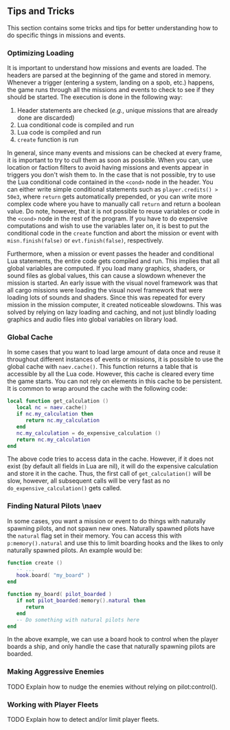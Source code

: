 ## Tips and Tricks

This section contains some tricks and tips for better understanding how to do specific things in missions and events.

### Optimizing Loading

It is important to understand how missions and events are loaded. The headers are parsed at the beginning of the game and stored in memory. Whenever a trigger (entering a system, landing on a spob, etc.) happens, the game runs through all the missions and events to check to see if they should be started. The execution is done in the following way:

1. Header statements are checked (*e.g.*, unique missions that are already done are discarded)
1. Lua conditional code is compiled and run
1. Lua code is compiled and run
1. `create` function is run

In general, since many events and missions can be checked at every frame, it is important to try to cull them as soon as possible. When you can, use location or faction filters to avoid having missions and events appear in triggers you don't wish them to. In the case that is not possible, try to use the Lua conditional code contained in the `<cond>` node in the header. You can either write simple conditional statements such as `player.credits() > 50e3`, where `return` gets automatically prepended, or you can write more complex code where you have to manually call `return` and return a boolean value. Do note, however, that it is not possible to reuse variables or code in the `<cond>` node in the rest of the program. If you have to do expensive computations and wish to use the variables later on, it is best to put the conditional code in the `create` function and abort the mission or event with `misn.finish(false)` or `evt.finish(false)`, respectively.

Furthermore, when a mission or event passes the header and conditional Lua statements, the entire code gets compiled and run. This implies that all global variables are computed. If you load many graphics, shaders, or sound files as global values, this can cause a slowdown whenever the mission is started. An early issue with the visual novel framework was that all cargo missions were loading the visual novel framework that were loading lots of sounds and shaders. Since this was repeated for every mission in the mission computer, it created noticeable slowdowns. This was solved by relying on lazy loading and caching, and not just blindly loading graphics and audio files into global variables on library load.

### Global Cache

In some cases that you want to load large amount of data once and reuse it throughout different instances of events or missions, it is possible to use the global cache with `naev.cache()`. This function returns a table that is accessible by all the Lua code. However, this cache is cleared every time the game starts. You can not rely on elements in this cache to be persistent. It is common to wrap around the cache with the following code:

```lua
local function get_calculation ()
   local nc = naev.cache()
   if nc.my_calculation then
      return nc.my_calculation
   end
   nc.my_calculation = do_expensive_calculation ()
   return nc.my_calculation
end
```

The above code tries to access data in the cache. However, if it does not exist (by default all fields in Lua are nil), it will do the expensive calculation and store it in the cache. Thus, the first call of `get_calculation()` will be slow, however, all subsequent calls will be very fast as no `do_expensive_calculation()` gets called.

### Finding Natural Pilots \naev

In some cases, you want a mission or event to do things with naturally spawning pilots, and not spawn new ones. Naturally spawned pilots have the `natural` flag set in their memory. You can access this with `p:memory().natural` and use this to limit boarding hooks and the likes to only naturally spawned pilots. An example would be:

```lua
function create ()
   -- ...
   hook.board( "my_board" )
end

function my_board( pilot_boarded )
   if not pilot_boarded:memory().natural then
      return
   end
   -- Do something with natural pilots here
end
```

In the above example, we can use a board hook to control when the player boards a ship, and only handle the case that naturally spawning pilots are boarded.

### Making Aggressive Enemies

TODO Explain how to nudge the enemies without relying on pilot:control().

### Working with Player Fleets

TODO Explain how to detect and/or limit player fleets.
